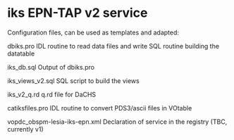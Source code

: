 # iks EPN-TAP v2 service

Configuration files, can be used as templates and adapted:

dbiks.pro
    IDL routine to read data files and write SQL routine building the datatable

iks_db.sql
    Output of dbiks.pro

iks_views_v2.sql
    SQL script to build the views

iks_v2_q.rd
    q.rd file for DaCHS

catiksfiles.pro
    IDL routine to convert PDS3/ascii files in VOtable

vopdc_obspm-lesia-iks-epn.xml
    Declaration of service in the registry (TBC, currently v1)


